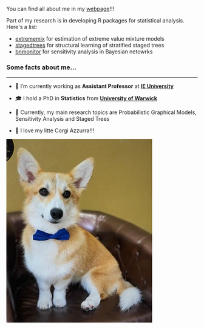 You can find all about me in my [webpage](https://manueleleonelli.github.io)!!!

Part of my research is in developing R packages for statistical analysis. Here's a list:

- [extrememix](https://github.com/manueleleonelli/extrememix) for estimation of extreme value mixture models
- [stagedtrees](https://github.com/stagedtrees) for structural learning of stratified staged trees
- [bnmonitor](https://github.com/manueleleonelli/bnmonitor) for sensitivity analysis in Bayesian netowrks



### Some facts about me...
---
- 🔭 I’m currently working as **Assistant Professor** at **[IE University](https://www.ie.edu/)**

- 🎓 I hold a PhD in **Statistics** from **[University of Warwick](https://warwick.ac.uk/)** 

- 🌱 Currently, my main research topics are Probabilistic Graphical Models, Sensitivity Analysis and Staged Trees

- 👯 I love my litte Corgi Azzurra!!!

![Mauro Leonelli](/azzurra1.JPG)


